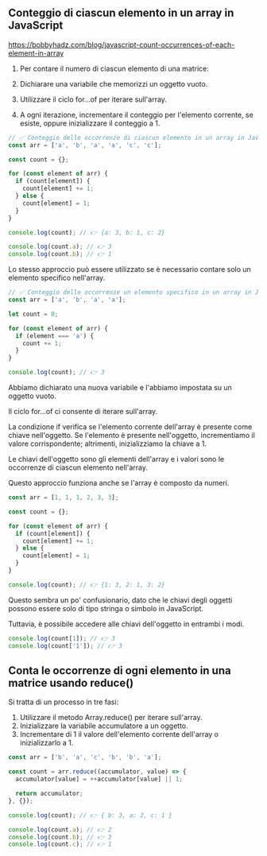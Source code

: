 ## Conteggio di ciascun elemento in un array in JavaScript

https://bobbyhadz.com/blog/javascript-count-occurrences-of-each-element-in-array

1. Per contare il numero di ciascun elemento di una matrice:

2. Dichiarare una variabile che memorizzi un oggetto vuoto.

3. Utilizzare il ciclo for...of per iterare sull'array.

4. A ogni iterazione, incrementare il conteggio per l'elemento corrente, se esiste, oppure inizializzare il conteggio a 1.

```javascript
// ✅ Conteggio delle occorrenze di ciascun elemento in un array in JavaScript
const arr = ['a', 'b', 'a', 'a', 'c', 'c'];

const count = {};

for (const element of arr) {
  if (count[element]) {
    count[element] += 1;
  } else {
    count[element] = 1;
  }
}

console.log(count); // 👉️ {a: 3, b: 1, c: 2}

console.log(count.a); // 👉️ 3
console.log(count.b); // 👉️ 1
```

Lo stesso approccio può essere utilizzato se è necessario contare solo un elemento specifico nell'array.

```javascript
// ✅ Conteggio delle occorrenze un elemento specifico in un array in JavaScript
const arr = ['a', 'b', 'a', 'a'];

let count = 0;

for (const element of arr) {
  if (element === 'a') {
    count += 1;
  }
}

console.log(count); // 👉️ 3
```

Abbiamo dichiarato una nuova variabile e l'abbiamo impostata su un oggetto vuoto.

Il ciclo for...of ci consente di iterare sull'array.

La condizione if verifica se l'elemento corrente dell'array è presente come chiave nell'oggetto.
Se l'elemento è presente nell'oggetto, incrementiamo il valore corrispondente; altrimenti, inizializziamo la chiave a 1.

Le chiavi dell'oggetto sono gli elementi dell'array e i valori sono le occorrenze di ciascun elemento nell'array.

Questo approccio funziona anche se l'array è composto da numeri.

```javascript
const arr = [1, 1, 1, 2, 3, 3];

const count = {};

for (const element of arr) {
  if (count[element]) {
    count[element] += 1;
  } else {
    count[element] = 1;
  }
}

console.log(count); // 👉️ {1: 3, 2: 1, 3: 2}
```

Questo sembra un po' confusionario, dato che le chiavi degli oggetti possono essere solo di tipo stringa o simbolo in JavaScript.

Tuttavia, è possibile accedere alle chiavi dell'oggetto in entrambi i modi.

```javascript
console.log(count[1]); // 👉️ 3
console.log(count['1']); // 👉️ 3
```

## Conta le occorrenze di ogni elemento in una matrice usando reduce()

Si tratta di un processo in tre fasi:

1. Utilizzare il metodo Array.reduce() per iterare sull'array.
2. Inizializzare la variabile accumulatore a un oggetto.
3. Incrementare di 1 il valore dell'elemento corrente dell'array o inizializzarlo a 1.

```javascript
const arr = ['b', 'a', 'c', 'b', 'b', 'a'];

const count = arr.reduce((accumulator, value) => {
  accumulator[value] = ++accumulator[value] || 1;

  return accumulator;
}, {});

console.log(count); // 👉️ { b: 3, a: 2, c: 1 }

console.log(count.a); // 👉️ 2
console.log(count.b); // 👉️ 3
console.log(count.c); // 👉️ 1
```